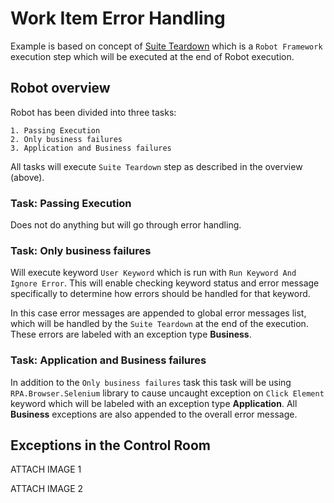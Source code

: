 # Work Item Error Handling

Example is based on concept of [Suite Teardown](https://robotframework.org/robotframework/latest/RobotFrameworkUserGuide.html#suite-setup-and-teardown) which is a ``Robot Framework`` execution step which will be executed at the end of Robot execution.

## Robot overview

Robot has been divided into three tasks:

    1. Passing Execution
    2. Only business failures
    3. Application and Business failures

All tasks will execute `Suite Teardown` step as described in the overview (above).

### Task: Passing Execution

Does not do anything but will go through error handling.

### Task: Only business failures

Will execute keyword ``User Keyword`` which is run with ``Run Keyword And Ignore Error``.
This will enable checking keyword status and error message specifically to determine how
errors should be handled for that keyword.

In this case error messages are appended to global error messages list, which will be
handled by the ``Suite Teardown`` at the end of the execution. These errors are labeled
with an exception type **Business**.

### Task: Application and Business failures

In addition to the ``Only business failures`` task this task will be using ``RPA.Browser.Selenium``
library to cause uncaught exception on ``Click Element`` keyword which will be labeled with an
exception type **Application**. All **Business** exceptions are also appended to the overall error message.

## Exceptions in the Control Room

ATTACH IMAGE 1

ATTACH IMAGE 2
